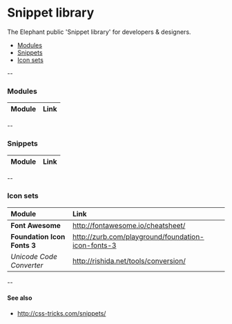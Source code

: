 Snippet library
========

The Elephant public 'Snippet library' for developers & designers.

*   [Modules](#modules)
*   [Snippets](#snippets)
*   [Icon sets](#icon-sets)

--

### Modules

| Module | Link |
| :------------- | :------------- |

--

### Snippets

| Module | Link |
| :------------- | :------------- |

--

### Icon sets

| Module | Link |
|:------------- | :------------- |
| **Font Awesome** | http://fontawesome.io/cheatsheet/ |
| **Foundation Icon Fonts 3** | http://zurb.com/playground/foundation-icon-fonts-3 |
| *Unicode Code Converter* | http://rishida.net/tools/conversion/ |

--

#### See also
*   http://css-tricks.com/snippets/
